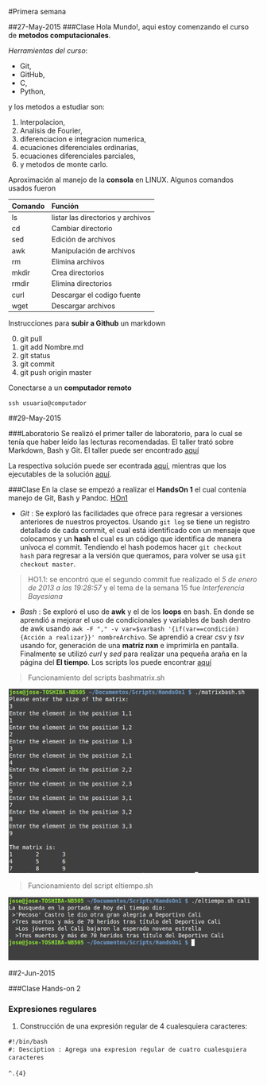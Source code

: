 #Primera semana

##27-May-2015
###Clase
Hola Mundo!, aqui estoy comenzando el curso de **metodos computacionales**.

_Herramientas del curso_:
 
+ Git,
+ GitHub,
+ C,
+ Python,

y los metodos a estudiar son:

1. Interpolacion,
2. Analisis de Fourier,
3. diferenciacion e integracion numerica,
4. ecuaciones diferenciales ordinarias,
5. ecuaciones diferenciales parciales,
6. y metodos de monte carlo.

Aproximación al manejo de la **consola** en LINUX. Algunos comandos usados fueron


|Comando       |             Función               |
|:-------------|:----------------------------------|
|ls            | listar las directorios y archivos |
|cd            | Cambiar directorio                |
|sed           | Edición de archivos               |
|awk           | Manipulación de archivos          |
|rm            | Elimina archivos                  |         
|mkdir         | Crea directorios                  |
|rmdir         | Elimina directorios               |
|curl          | Descargar el codigo fuente        |
|wget          | Descargar archivos                |


Instrucciones para **subir a Github** un markdown

0. git pull
1. git add Nombre.md
2. git status
3. git commit 
4. git push origin master

Conectarse a un **computador remoto**

```
ssh usuario@computador
```


##29-May-2015 

###Laboratorio
Se realizó el primer taller de laboratorio, para lo cual se tenía que haber leído las lecturas recomendadas. El taller trató sobre Markdown, Bash y Git. El taller puede ser encontrado [aquí](https://github.com/jjosealf94/MC/blob/master/Talleres/Taller1/Taller1.md)

La respectiva solución puede ser econtrada [aquí](https://github.com/jjosealf94/MC/blob/master/Talleres/Taller1/SolucionTaller1.md), mientras que los ejecutables de la solución [aquí](https://github.com/jjosealf94/MC/tree/master/Talleres/Taller1).

###Clase
En la clase se empezó a realizar el **HandsOn 1** el cual contenía manejo de Git, Bash y Pandoc. [HOn1](https://github.com/ComputoCienciasUniandes/MetodosComputacionales/blob/master/hands_on/HandsOn-1.md)

+ _Git_ : Se exploró las facilidades que ofrece para regresar a versiones anteriores de nuestros proyectos. Usando `git log` se tiene un registro detallado de cada commit, el cual está identificado con un mensaje que colocamos y un **hash** el cual es un código que identifica de manera unívoca el commit. Tendiendo el hash podemos hacer `git checkout hash` para regresar a la versión que queramos, para volver se usa `git checkout master`. 

>HO1.1: se encontró que el segundo commit fue realizado el _5 de enero de 2013 a las 19:28:57_ y el tema de la  semana 15 fue _Interferencia Bayesiana_ 

+ _Bash_ : Se exploró el uso de **awk** y el de los **loops** en bash. En donde se aprendió a mejorar el uso de condicionales y variables de bash dentro de awk usando `awk -F "," -v var=$varbash '{if(var==condición){Acción a realizar}}' nombreArchivo`. Se aprendió a crear _csv_ y _tsv_ usando for, generación de una **matriz nxn** e imprimirla en pantalla. Finalmente se utilizó _curl_ y _sed_ para realizar una pequeña araña en la página del **El tiempo**. Los scripts los puede encontrar [aquí](https://github.com/jjosealf94/Scripts/tree/master/HandsOn1)

> Funcionamiento del scripts bashmatrix.sh

![alt text](https://raw.githubusercontent.com/jjosealf94/Imagenes/master/HO1_matrix.png)

>Funcionamiento del script eltiempo.sh

![alt text](https://raw.githubusercontent.com/jjosealf94/Imagenes/master/HO1_eltiempo.png)

##2-Jun-2015

###Clase
 Hands-on 2

### Expresiones regulares
1. Construcción de una expresión regular de 4 cualesquiera caracteres: 
``` 
#!/bin/bash 
#: Desciption : Agrega una expresion regular de cuatro cualesquiera caracteres 

^.{4}

```














